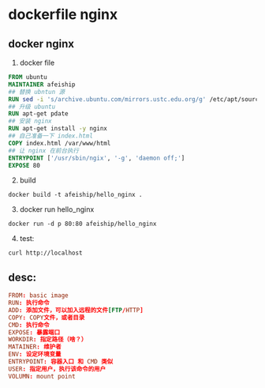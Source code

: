 # dockerfile nginx

## docker nginx
1. docker file
```dockerfile
FROM ubuntu
MAINTAINER afeiship
## 替换 ubntun 源
RUN sed -i 's/archive.ubuntu.com/mirrors.ustc.edu.org/g' /etc/apt/sources.lsit
## 升级 ubuntu
RUN apt-get pdate
## 安装 nginx
RUN apt-get install -y nginx
## 自己准备一下 index.html
COPY index.html /var/www/html
## 让 nginx 在前台执行
ENTRYPOINT ['/usr/sbin/ngix', '-g', 'daemon off;'] 
EXPOSE 80
```

2. build
```shell
docker build -t afeiship/hello_nginx .
```

3. docker run hello_nginx
```shell
docker run -d p 80:80 afeiship/hello_nginx
```

4. test:
```shell
curl http://localhost
```

## desc:
```conf
FROM: basic image
RUN: 执行命令
ADD: 添加文件，可以加入远程的文件[FTP/HTTP]
COPY: COPY文件，或者目录
CMD: 执行命令
EXPOSE: 暴露端口
WORKDIR: 指定路径（啥？）
MATAINER: 维护者
ENV: 设定环境变量
ENTRYPOINT: 容器入口 和 CMD 类似
USER: 指定用户，执行该命令的用户
VOLUMN: mount point
```